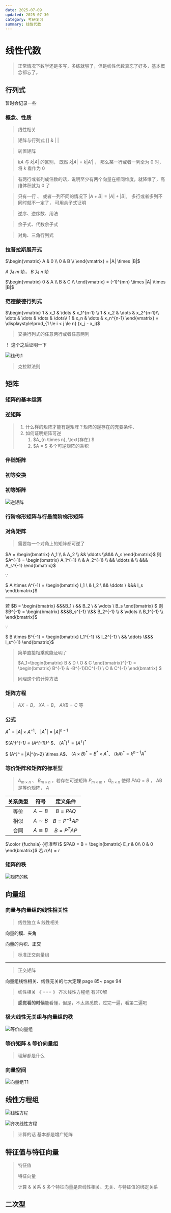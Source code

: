 ```yaml
---
date: 2025-07-09
updated: 2025-07-30
category: 考研复习
summary: 线性代数
---
```

# 线性代数

> 正常情况下数学还是多写，多练就够了，但是线性代数真忘了好多，基本概念都忘了。

## 行列式

暂时会记录一些

### 概念、性质

> 线性相关

> 矩阵与行列式    []    &  | |

> 转置矩阵

> $kA$  与  $k|A|$   的区别， 既然  $k|A| = k|A'|$ ，  那么某一行或者一列全为 0 时，将 $k$ 看作为 0 

> 有两行或者列成倍数的话，说明至少有两个向量在相同维度，就降维了，高维体积就为 0 了

> 只有一行 、 或者一列不同的情况下  $|A + B| = |A| + |B|$， 多行或者多列不同时就不一定了， 可用余子式证明

> 逆序、逆序数、用法

> 余子式、代数余子式

> 对角、三角行列式   

### 拉普拉斯展开式



$\begin{vmatrix} A & 0 \\ 0 & B \\ \end{vmatrix} = |A| \times |B|$



$A$ 为 $m$ 阶， $B$ 为 $n$ 阶

$\begin{vmatrix} 0 & A \\ B & C \\ \end{vmatrix} = (-1)^{mn} \times |A| \times |B|$



### 范德蒙德行列式



$\begin{vmatrix} 1 & x_1 & \dots & x_1^{n-1}  \\ 1 & x_2 & \dots & x_2^{n-1}\\ \dots & \dots & \dots & \dots\\ 1 & x_n & \dots & x_n^{n-1} \end{vmatrix} = \displaystyle\prod_{1 \le i < j \le n} (x_j - x_i)$



> 交换行列式的任意两行或者任意两列



！ 这个之后证明一下

![线代t1](./../../public/assets/线代t1.png)



> 克拉默法则





## 矩阵



### 矩阵的基本运算



### 逆矩阵

> 1. 什么样的矩阵才能有逆矩阵？矩阵的逆存在的充要条件、
> 2. 如何证明矩阵可逆
>     1.  $A_{n \times n}, \text{存在} $
>     2. $A = $ 多个可逆矩阵的乘积



### 伴随矩阵





### 初等变换



### 初等矩阵

![逆矩阵](./../../public/assets/逆矩阵.jpg)



### 行阶梯形矩阵与行最简阶梯形矩阵



### 对角矩阵

> 需要每一个对角上的矩阵都可逆了



$A = \begin{bmatrix}
A_1 \\ & A_2 \\ &&  \ddots \\&&& A_s
\end{bmatrix}$   则  $A^{-1} = \begin{bmatrix}
A_1^{-1} \\ & A_2^{-1} \\
  && \ddots & \\ &&& A_s^{-1}
\end{bmatrix}$

$\because$

$ A \times A^{-1} = \begin{bmatrix}
I_1 \\
  & I_2 \\
  && \ddots \\ &&& I_s
\end{bmatrix}$

---

若 $B = \begin{bmatrix}
&&&B_1 \\
  && B_2 \\
  & \vdots \\
  B_s
\end{bmatrix} $   则  $B^{-1} = \begin{bmatrix}
&&&B_s^{-1} \\&& B_2^{-1} \\
  & \vdots \\ B_1^{-1} \\
\end{bmatrix}$

$\because$

$ B \times B^{-1} = \begin{bmatrix}
I_1^{-1} \\& I_2^{-1} \\
  && \ddots \\&&& I_s^{-1}
\end{bmatrix}$

> 简单直接相乘就能证明了
>
> 
>
>
> $A_1=\begin{bmatrix} B & D \\ O & C \end{bmatrix}^{-1} = \begin{bmatrix} B^{-1} & -B^{-1}DC^{-1} \\ O & C^{-1} \end{bmatrix}  $
>
> 同理这个的计算方法

### 矩阵方程

> $AX = B$， $XA = B$， $AXB = C$  等

### 公式

$A^* = |A| \times A^{-1}$、 $|A^*| = |A|^{n-1}$

$(A^*)^{-1} = (A^{-1})^* $、 $(A^*)^{T} = (A^{T})^*$

$ (A^*)^* = |A|^{n-2} \times A$、 $(A \times B)^* = B^* \times A^*$、 $(kA)^* = k^{n - 1}A^*$



### 等价矩阵和矩阵的标准型

> $A_{m \times n}$  、 $B_{m \times n}$  ，若存在可逆矩阵  $P_{m \times m}$ ，$Q_{n \times n}$  使得 $PAQ = B$   ， AB是等价矩阵，  $A$

| 关系类型 |  符号   |  定义条件  |
| :------: | :-----: | :--------: |
|   等价   | $A \sim B$ |   $B=PAQ$  |
|   相似   | $A \sim B$ | $B=P^{−1}AP$ |
|   合同   | $A \cong B$ | $B=P^TAP$ |

$\color {fuchsia} {标准型}$      $PAQ = B = \begin{bmatrix} E_r & 0\\  0 & 0 \end{bmatrix}$    若 $r(A) = r$



### 矩阵的秩

![矩阵的秩](./../../public/assets/矩阵的秩.jpg)





## 向量组



### 向量与向量组的线性相关性

> 线性独立 & 线性相关

向量的模、夹角

向量的内积、正交



> 标准正交向量组

---

> 正交矩阵



向量组线性相关、线性无关的七大定理  page 85~ page 94

> 线性相关 《 === 》 齐次线性方程组 有非0解

>  **感觉看的时候**能看懂，但是，不太熟悉欸，过完一遍，看第二遍吧



### 极大线性无关组与向量组的秩

![等价向量组](./../../public/assets/等价向量组.jpg)

### 等价矩阵 &  等价向量组

> 理解都是什么

### 向量空间

![向量组T1](./../../public/assets/向量组T1.jpg)





## 线性方程组

![线性方程](./../../public/assets/线性方程.jpg)

![齐次线性方程](./../../public/assets/齐次线性方程.jpg)



> 计算的话 基本都是增广矩阵





## 特征值与特征向量



> 特征值
>
> 特征向量
>
> 计算 & 关系 & 多个特征向量是否线性相关、无关、与特征值的绑定关系





## 二次型



